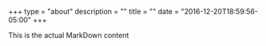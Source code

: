 +++
type = "about"
description = ""
title = ""
date = "2016-12-20T18:59:56-05:00"
+++

This is the actual MarkDown content

